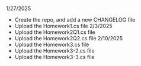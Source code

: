1/27/2025 
- Create the repo, and add a new CHANGELOG file
- Upload the Homework1.cs file
2/3/2025
- Upload the Homework2Q1.cs file
- Upload the Homework2Q2.cs file
2/10/2025
- Upload the Homework3.cs file
- Upload the Homework3-2.cs file
- Upload the Homework3-3.cs file
